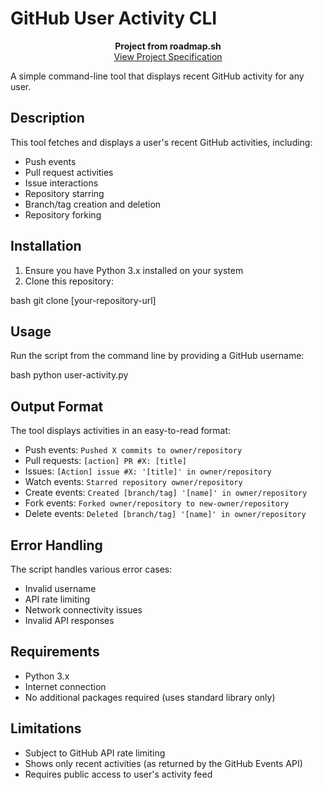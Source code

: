 # GitHub User Activity CLI

<p align="center">
<strong>Project from roadmap.sh</strong><br>
<a href="https://roadmap.sh/projects/github-user-activity">View Project Specification</a>
</p>

</div>

A simple command-line tool that displays recent GitHub activity for any user.

## Description

This tool fetches and displays a user's recent GitHub activities, including:
- Push events
- Pull request activities
- Issue interactions
- Repository starring
- Branch/tag creation and deletion
- Repository forking

## Installation

1. Ensure you have Python 3.x installed on your system
2. Clone this repository:

bash
git clone [your-repository-url]

## Usage

Run the script from the command line by providing a GitHub username:

bash
python user-activity.py <username>


## Output Format

The tool displays activities in an easy-to-read format:

- Push events: `Pushed X commits to owner/repository`
- Pull requests: `[action] PR #X: [title]`
- Issues: `[Action] issue #X: '[title]' in owner/repository`
- Watch events: `Starred repository owner/repository`
- Create events: `Created [branch/tag] '[name]' in owner/repository`
- Fork events: `Forked owner/repository to new-owner/repository`
- Delete events: `Deleted [branch/tag] '[name]' in owner/repository`

## Error Handling

The script handles various error cases:
- Invalid username
- API rate limiting
- Network connectivity issues
- Invalid API responses

## Requirements

- Python 3.x
- Internet connection
- No additional packages required (uses standard library only)

## Limitations

- Subject to GitHub API rate limiting
- Shows only recent activities (as returned by the GitHub Events API)
- Requires public access to user's activity feed

